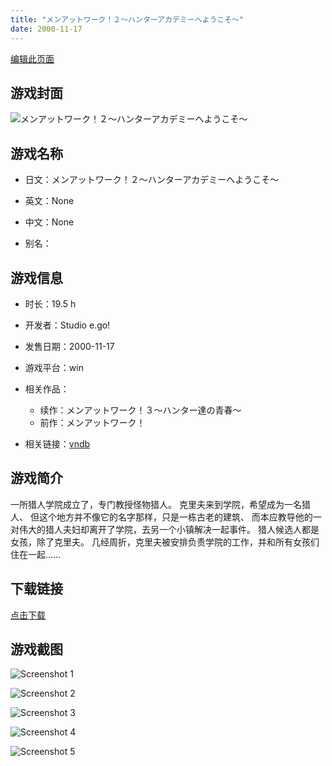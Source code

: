 ```yaml
---
title: "メンアットワーク！２～ハンターアカデミーへようこそ～"
date: 2000-11-17
---
```

[编辑此页面](https://github.com/ACG-3/ADV3-source/blob/main/source/_posts/games/%E3%83%A1%E3%83%B3%E3%82%A2%E3%83%83%E3%83%88%E3%83%AF%E3%83%BC%E3%82%AF%EF%BC%81%EF%BC%92%EF%BD%9E%E3%83%8F%E3%83%B3%E3%82%BF%E3%83%BC%E3%82%A2%E3%82%AB%E3%83%87%E3%83%9F%E3%83%BC%E3%81%B8%E3%82%88%E3%81%86%E3%81%93%E3%81%9D%EF%BD%9E.md)

## 游戏封面

![メンアットワーク！２～ハンターアカデミーへようこそ～](https%3A//pan.timero.xyz/onedrive/img_lib_001/%E3%83%A1%E3%83%B3%E3%82%A2%E3%83%83%E3%83%88%E3%83%AF%E3%83%BC%E3%82%AF%EF%BC%81%EF%BC%92%EF%BD%9E%E3%83%8F%E3%83%B3%E3%82%BF%E3%83%BC%E3%82%A2%E3%82%AB%E3%83%87%E3%83%9F%E3%83%BC%E3%81%B8%E3%82%88%E3%81%86%E3%81%93%E3%81%9D%EF%BD%9E_cover.avif)


## 游戏名称

- 日文：メンアットワーク！２～ハンターアカデミーへようこそ～
- 英文：None
- 中文：None

- 别名：


## 游戏信息

- 时长：19.5 h
- 开发者：Studio e.go!
- 发售日期：2000-11-17
- 游戏平台：win
- 相关作品：
   - 续作：メンアットワーク！３～ハンター達の青春～
   - 前作：メンアットワーク！

- 相关链接：[vndb](https://vndb.org/v278)


## 游戏简介

一所猎人学院成立了，专门教授怪物猎人。
克里夫来到学院，希望成为一名猎人、
但这个地方并不像它的名字那样，只是一栋古老的建筑、
而本应教导他的一对伟大的猎人夫妇却离开了学院，去另一个小镇解决一起事件。
猎人候选人都是女孩，除了克里夫。
几经周折，克里夫被安排负责学院的工作，并和所有女孩们住在一起......




## 下载链接

[点击下载](https://pan.timero.xyz/onedrive/adv_lib_001/%E3%83%A1%E3%83%B3%E3%82%A2%E3%83%83%E3%83%88%E3%83%AF%E3%83%BC%E3%82%AF%EF%BC%81%EF%BC%92%EF%BD%9E%E3%83%8F%E3%83%B3%E3%82%BF%E3%83%BC%E3%82%A2%E3%82%AB%E3%83%87%E3%83%9F%E3%83%BC%E3%81%B8%E3%82%88%E3%81%86%E3%81%93%E3%81%9D%EF%BD%9E)


## 游戏截图


![Screenshot 1](https%3A//pan.timero.xyz/onedrive/img_lib_001/%E3%83%A1%E3%83%B3%E3%82%A2%E3%83%83%E3%83%88%E3%83%AF%E3%83%BC%E3%82%AF%EF%BC%81%EF%BC%92%EF%BD%9E%E3%83%8F%E3%83%B3%E3%82%BF%E3%83%BC%E3%82%A2%E3%82%AB%E3%83%87%E3%83%9F%E3%83%BC%E3%81%B8%E3%82%88%E3%81%86%E3%81%93%E3%81%9D%EF%BD%9E_Screenshot_1.avif)

![Screenshot 2](https%3A//pan.timero.xyz/onedrive/img_lib_001/%E3%83%A1%E3%83%B3%E3%82%A2%E3%83%83%E3%83%88%E3%83%AF%E3%83%BC%E3%82%AF%EF%BC%81%EF%BC%92%EF%BD%9E%E3%83%8F%E3%83%B3%E3%82%BF%E3%83%BC%E3%82%A2%E3%82%AB%E3%83%87%E3%83%9F%E3%83%BC%E3%81%B8%E3%82%88%E3%81%86%E3%81%93%E3%81%9D%EF%BD%9E_Screenshot_2.avif)

![Screenshot 3](https%3A//pan.timero.xyz/onedrive/img_lib_001/%E3%83%A1%E3%83%B3%E3%82%A2%E3%83%83%E3%83%88%E3%83%AF%E3%83%BC%E3%82%AF%EF%BC%81%EF%BC%92%EF%BD%9E%E3%83%8F%E3%83%B3%E3%82%BF%E3%83%BC%E3%82%A2%E3%82%AB%E3%83%87%E3%83%9F%E3%83%BC%E3%81%B8%E3%82%88%E3%81%86%E3%81%93%E3%81%9D%EF%BD%9E_Screenshot_3.avif)

![Screenshot 4](https%3A//pan.timero.xyz/onedrive/img_lib_001/%E3%83%A1%E3%83%B3%E3%82%A2%E3%83%83%E3%83%88%E3%83%AF%E3%83%BC%E3%82%AF%EF%BC%81%EF%BC%92%EF%BD%9E%E3%83%8F%E3%83%B3%E3%82%BF%E3%83%BC%E3%82%A2%E3%82%AB%E3%83%87%E3%83%9F%E3%83%BC%E3%81%B8%E3%82%88%E3%81%86%E3%81%93%E3%81%9D%EF%BD%9E_Screenshot_4.avif)

![Screenshot 5](https%3A//pan.timero.xyz/onedrive/img_lib_001/%E3%83%A1%E3%83%B3%E3%82%A2%E3%83%83%E3%83%88%E3%83%AF%E3%83%BC%E3%82%AF%EF%BC%81%EF%BC%92%EF%BD%9E%E3%83%8F%E3%83%B3%E3%82%BF%E3%83%BC%E3%82%A2%E3%82%AB%E3%83%87%E3%83%9F%E3%83%BC%E3%81%B8%E3%82%88%E3%81%86%E3%81%93%E3%81%9D%EF%BD%9E_Screenshot_5.avif)

